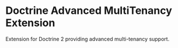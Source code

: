 # Doctrine Advanced MultiTenancy Extension

Extension for Doctrine 2 providing advanced multi-tenancy support.
